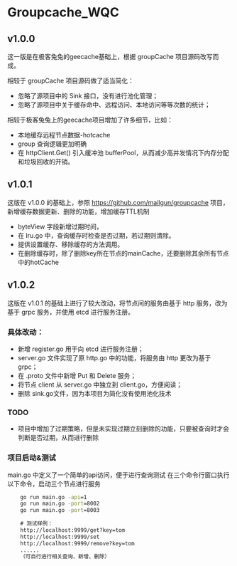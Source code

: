 # Groupcache_WQC

## v1.0.0
这一版是在极客兔兔的geecache基础上，根据 groupCache 项目源码改写而成。

相较于 groupCache 项目源码做了适当简化：
+ 忽略了源项目中的 Sink 接口，没有进行池化管理；
+ 忽略了源项目中关于缓存命中、远程访问、本地访问等等次数的统计；

相较于极客兔兔上的geecache项目增加了许多细节，比如：
+ 本地缓存远程节点数据-hotcache
+ group 查询逻辑更加明确
+ 在 httpClient.Get() 引入缓冲池 bufferPool，从而减少高并发情况下内存分配和垃圾回收的开销。

## v1.0.1
这版在 v1.0.0 的基础上，参照 https://github.com/mailgun/groupcache 项目，新增缓存数据更新、删除的功能，增加缓存TTL机制
+ byteView 字段新增过期时间，
+ 在 lru.go 中，查询缓存时检查是否过期，若过期则清除。
+ 提供设置缓存、移除缓存的方法调用。
+ 在删除缓存时，除了删除key所在节点的mainCache，还要删除其余所有节点中的hotCache

## v1.0.2
这版在 v1.0.1 的基础上进行了较大改动，将节点间的服务由基于 http 服务，改为基于 grpc 服务，并使用 etcd 进行服务注册。

### 具体改动：
+ 新增 register.go 用于向 etcd 进行服务注册；
+ server.go 文件实现了原 http.go 中的功能，将服务由 http 更改为基于 grpc；
+ 在 .proto 文件中新增 Put 和 Delete 服务；
+ 将节点 client 从 server.go 中独立到 client.go，方便阅读；
+ 删除 sink.go文件，因为本项目为简化没有使用池化技术

### TODO
+ 项目中增加了过期策略，但是未实现过期立刻删除的功能，只要被查询时才会判断是否过期，从而进行删除

### 项目启动&测试
main.go 中定义了一个简单的api访问，便于进行查询测试
在三个命令行窗口执行以下命令，启动三个节点进行服务
```cmd
    go run main.go -api=1
    go run main.go -port=8002
    go run main.go -port=8003
    
    # 测试样例：
    http://localhost:9999/get?key=tom
    http://localhost:9999/set
    http://localhost:9999/remove?key=tom
    ......
    （可自行进行相关查询、新增、删除）
```
